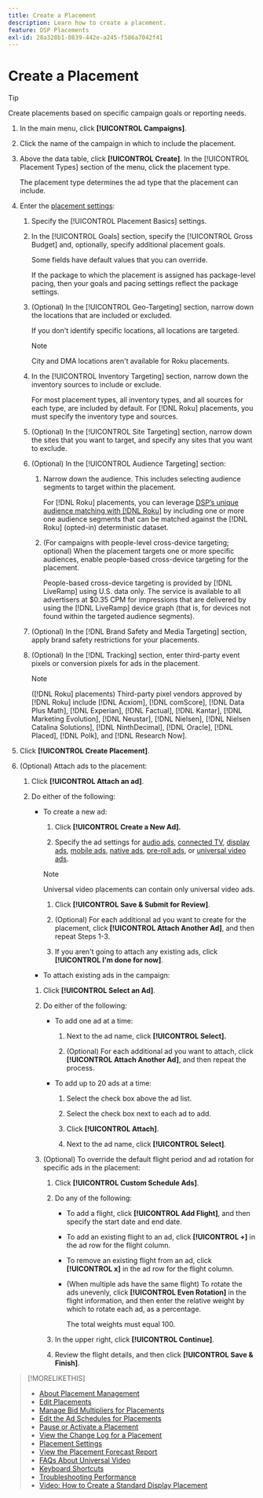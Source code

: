 ```yaml
---
title: Create a Placement
description: Learn how to create a placement.
feature: DSP Placements
exl-id: 28a328b1-0839-442e-a245-f586a7042f41
---
```

# Create a Placement

>[!TIP]
>
>Create placements based on specific campaign goals or reporting needs.

1. In the main menu, click **[!UICONTROL Campaigns]**.

1. Click the name of the campaign in which to include the placement.

1. Above the data table, click **[!UICONTROL Create]**. In the [!UICONTROL Placement Types] section of the menu, click the placement type.

    The placement type determines the ad type that the placement can include.

1. Enter the [placement settings](placement-settings.md):

   1. Specify the [!UICONTROL Placement Basics] settings.

   1. In the [!UICONTROL Goals] section, specify the [!UICONTROL Gross Budget] and, optionally, specify additional placement goals.

      Some fields have default values that you can override.

      If the package to which the placement is assigned has package-level pacing, then your goals and pacing settings reflect the package settings.

   1. (Optional) In the [!UICONTROL Geo-Targeting] section, narrow down the locations that are included or excluded.

      If you don't identify specific locations, all locations are targeted.

      >[!NOTE]
      >
      >City and DMA locations aren't available for Roku placements.

   1. In the [!UICONTROL Inventory Targeting] section, narrow down the inventory sources to include or exclude.

      For most placement types, all inventory types, and all sources for each type, are included by default. For [!DNL Roku] placements, you must specify the inventory type and sources.

   1. (Optional) In the [!UICONTROL Site Targeting] section, narrow down the sites that you want to target, and specify any sites that you want to exclude.

   1. (Optional) In the [!UICONTROL Audience Targeting] section:

      1. Narrow down the audience. This includes selecting audience segments to target within the placement.

         For [!DNL Roku] placements, you can leverage [DSP’s unique audience matching with [!DNL Roku]](/help/dsp/inventory/roku-inventory.md) by including one or more one audience segments that can be matched against the [!DNL Roku] (opted-in) deterministic dataset.

      1. (For campaigns with people-level cross-device targeting; optional) When the placement targets one or more specific audiences, enable people-based cross-device targeting for the placement.

         People-based cross-device targeting is provided by [!DNL LiveRamp] using U.S. data only. The service is available to all advertisers at $0.35 CPM for impressions that are delivered by using the [!DNL LiveRamp] device graph (that is, for devices not found within the targeted audience segments).

   1. (Optional) In the [!DNL Brand Safety and Media Targeting] section, apply brand safety restrictions for your placements.

   1. (Optional) In the [!DNL Tracking] section, enter third-party event pixels or conversion pixels for ads in the placement.

      >[!NOTE]
      >
      >([!DNL Roku] placements) Third-party pixel vendors approved by [!DNL Roku] include [!DNL Acxiom], [!DNL comScore], [!DNL Data Plus Math], [!DNL Experian], [!DNL Factual], [!DNL Kantar], [!DNL Marketing Evolution], [!DNL Neustar], [!DNL Nielsen], [!DNL Nielsen Catalina Solutions], [!DNL NinthDecimal], [!DNL Oracle], [!DNL Placed], [!DNL Polk], and [!DNL Research Now].

1. Click **[!UICONTROL Create Placement]**.

1. (Optional) Attach ads to the placement:

   1. Click **[!UICONTROL Attach an ad]**.

   1. Do either of the following:

      * To create a new ad:

        1. Click **[!UICONTROL Create a New Ad].**

        1. Specify the ad settings for [audio ads](/help/dsp/campaign-management/ads/ad-settings-audio.md), [connected TV](/help/dsp/campaign-management/ads/ad-settings-connected-tv.md), [display ads](/help/dsp/campaign-management/ads/ad-settings-display.md), [mobile ads](/help/dsp/campaign-management/ads/ad-settings-mobile.md), [native ads](/help/dsp/campaign-management/ads/ad-settings-native.md), [pre-roll ads](/help/dsp/campaign-management/ads/ad-settings-pre-roll.md), or [universal video ads](/help/dsp/campaign-management/ads/ad-settings-universal-video.md).

        >[!NOTE]
        >
        >Universal video placements can contain only universal video ads.

        1. Click **[!UICONTROL Save & Submit for Review]**.

        1. (Optional) For each additional ad you want to create for the placement, click **[!UICONTROL Attach Another Ad]**, and then repeat Steps 1-3.

        1. If you aren't going to attach any existing ads, click **[!UICONTROL I'm done for now]**.

       * To attach existing ads in the campaign:

        1. Click **[!UICONTROL Select an Ad]**.

        1. Do either of the following:

            * To add one ad at a time:

              1. Next to the ad name, click **[!UICONTROL Select].**

              1. (Optional) For each additional ad you want to attach, click **[!UICONTROL Attach Another Ad]**, and then repeat the process.

            * To add up to 20 ads at a time:

               1. Select the check box above the ad list.

               1. Select the check box next to each ad to add.

               1. Click **[!UICONTROL Attach]**.

               1. Next to the ad name, click **[!UICONTROL Select]**.

         1. (Optional) To override the default flight period and ad rotation for specific ads in the placement:

            1. Click **[!UICONTROL Custom Schedule Ads]**.

            1. Do any of the following:

               * To add a flight, click **[!UICONTROL Add Flight]**, and then specify the start date and end date.

               * To add an existing flight to an ad, click **[!UICONTROL +]** in the ad row for the flight column.

               * To remove an existing flight from an ad, click **[!UICONTROL x]** in the ad row for the flight column.

               * (When multiple ads have the same flight) To rotate the ads unevenly, click **[!UICONTROL Even Rotation]** in the flight information, and then enter the relative weight by which to rotate each ad, as a percentage.

                  The total weights must equal 100.

            1. In the upper right, click **[!UICONTROL Continue]**.

            1. Review the flight details, and then click **[!UICONTROL Save & Finish]**.

>[!MORELIKETHIS]
>
>* [About Placement Management](placement-about.md)
>* [Edit Placements](placement-edit.md)
>* [Manage Bid Multipliers for Placements](placement-manage-bid-multipliers.md)
>* [Edit the Ad Schedules for Placements](placement-edit-ad-schedule.md)
>* [Pause or Activate a Placement](placement-pause-activate.md)
>* [View the Change Log for a Placement](placement-change-log.md)
>* [Placement Settings](placement-settings.md)
>* [View the Placement Forecast Report](/help/dsp/campaign-management/reports/placement-forecast.md)
>* [FAQs About Universal Video](/help/dsp/campaign-management/faq-universal-video.md)
>* [Keyboard Shortcuts](/help/dsp/campaign-management/reports/keyboard-shortcuts.md)
>* [Troubleshooting Performance](/help/dsp/optimization/troubleshooting-performance.md)
>* [Video: How to Create a Standard Display Placement](https://video.tv.adobe.com/v/340454)
